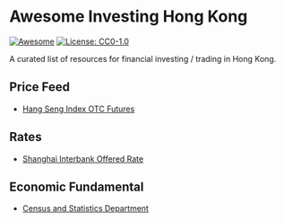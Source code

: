 # Awesome Investing Hong Kong

[![Awesome](https://awesome.re/badge.svg)](https://awesome.re) [![License: CC0-1.0](https://img.shields.io/badge/License-CC0%201.0-lightgrey.svg)](http://creativecommons.org/publicdomain/zero/1.0/)

A curated list of resources for financial investing / trading in Hong Kong.

<!-- ## Table of Contents -->

## Price Feed

- [Hang Seng Index OTC Futures](https://www.ig.com/au/indices/markets-indices/hong-kong-hs42)

## Rates

- [Shanghai Interbank Offered Rate](http://www.shibor.org/shibor/web/AllShibor_e.jsp)

## Economic Fundamental

- [Census and Statistics Department](http://www.censtatd.gov.hk/hkstat/quicklink/index.jsp)
